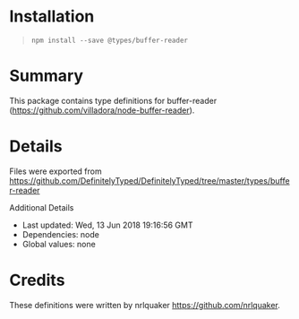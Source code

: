 # Installation
> `npm install --save @types/buffer-reader`

# Summary
This package contains type definitions for buffer-reader (https://github.com/villadora/node-buffer-reader).

# Details
Files were exported from https://github.com/DefinitelyTyped/DefinitelyTyped/tree/master/types/buffer-reader

Additional Details
 * Last updated: Wed, 13 Jun 2018 19:16:56 GMT
 * Dependencies: node
 * Global values: none

# Credits
These definitions were written by nrlquaker <https://github.com/nrlquaker>.
